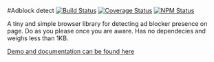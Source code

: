 #Adblock detect
[![Build Status](https://travis-ci.org/dbrekalo/adblockdetect.svg?branch=master)](https://travis-ci.org/dbrekalo/adblockdetect)
[![Coverage Status](https://coveralls.io/repos/github/dbrekalo/adblockdetect/badge.svg?branch=master)](https://coveralls.io/github/dbrekalo/adblockdetect?branch=master)
[![NPM Status](https://img.shields.io/npm/v/adblockdetect.svg?style=flat-square)](https://www.npmjs.com/package/adblockdetect)

A tiny and simple browser library for detecting ad blocker presence on page.
Do as you please once you are aware. Has no dependecies and weighs less than 1KB.

[Demo and documentation can be found here](http://dbrekalo.github.io/adblockdetect/)

